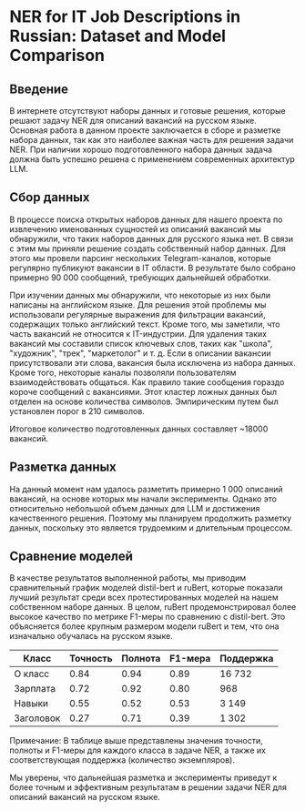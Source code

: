 # NER for IT Job Descriptions in Russian: Dataset and Model Comparison


## Введение
В интернете отсутствуют наборы данных и готовые решения, которые решают задачу NER для описаний вакансий на русском языке. Основная работа в данном проекте заключается в сборе и разметке набора данных, так как это наиболее важная часть для решения задачи NER. При наличии хорошо подготовленного набора данных задача должна быть успешно решена с применением современных архитектур LLM.

## Сбор данных
В процессе поиска открытых наборов данных для нашего проекта по извлечению именованных сущностей из описаний вакансий мы обнаружили, что таких наборов данных для русского языка нет. В связи с этим мы приняли решение создать собственный набор данных. Для этого мы провели парсинг нескольких Telegram-каналов, которые регулярно публикуют вакансии в IT области. В результате было собрано примерно 90 000 сообщений, требующих дальнейшей обработки.

При изучении данных мы обнаружили, что некоторые из них были написаны на английском языке. Для решения этой проблемы мы использовали регулярные выражения для фильтрации вакансий, содержащих только английский текст. Кроме того, мы заметили, что часть вакансий не относится к IT-индустрии. Для удаления таких вакансий мы составили список ключевых слов, таких как "школа", "художник", "трек", "маркетолог" и т. д. Если в описании вакансии присутствовали эти слова, вакансия была исключена из набора данных. Кроме того, некоторые каналы позволяли пользователям взаимодействовать общаться. Как правило такие сообщения гораздо короче сообщений с вакансиями. Этот кластер ложных данных был отделен на основе количества символов. Эмпирическим путем был установлен порог в 210 символов.

Итоговое количество подготовленных данных составляет ~18000 вакансий.

## Разметка данных
На данный момент нам удалось разметить примерно 1 000 описаний вакансий, на основе которых мы начали эксперименты. Однако это относительно небольшой объем данных для LLM и достижения качественного решения. Поэтому мы планируем продолжить разметку данных, поскольку это является трудоемким и длительным процессом.

## Сравнение моделей
В качестве результатов выполненной работы, мы приводим сравнительный график моделей distil-bert и ruBert, которые показали лучший результат среди всех протестированных моделей на нашем собственном наборе данных. В целом, ruBert продемонстрировал более высокое качество по метрике F1-меры по сравнению с distil-bert. Это объясняется более крупным размером модели ruBert и тем, что она изначально обучалась на русском языке.

|      Класс      | Точность | Полнота | F1-мера | Поддержка |
|-----------------|----------|---------|---------|-----------|
| O класс         |   0.84   |  0.94   |  0.89   |  16 732   |
| Зарплата        |   0.72   |  0.92   |  0.80   |    968    |
| Навыки          |   0.55   |  0.52   |  0.53   |   3 149   |
| Заголовок       |   0.27   |  0.71   |  0.39   |   1 302   |

Примечание: В таблице выше представлены значения точности, полноты и F1-меры для каждого класса в задаче NER, а также их соответствующая поддержка (количество экземпляров).

Мы уверены, что дальнейшая разметка и эксперименты приведут к более точным и эффективным результатам в решении задачи NER для описаний вакансий на русском языке.
